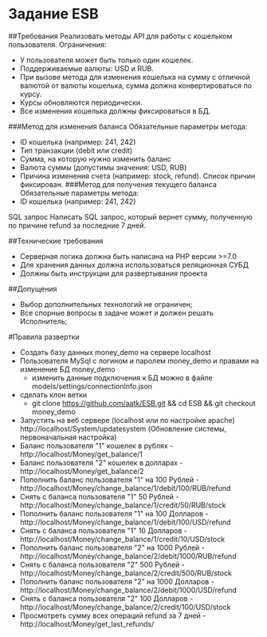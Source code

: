 # Задание ESB

##Требования
Реализовать методы API для работы с кошельком пользователя. Ограничения:
* У пользователя может быть только один кошелек.
* Поддерживаемые валюты: USD и RUB.
* При вызове метода для изменения кошелька на сумму с отличной валютой от
валюты кошелька, сумма должна конвертироваться по курсу.
* Курсы обновляются периодически.
* Все изменения кошелька должны фиксироваться в БД.

###Метод для изменения баланса
Обязательные параметры метода:
* ID кошелька (например: 241, 242)
* Тип транзакции (debit или credit)
* Сумма, на которую нужно изменить баланс
* Валюта суммы (допустимы значения: USD, RUB)
* Причина изменения счета (например: stock, refund). Список причин фиксирован.
###Метод для получения текущего баланса
Обязательные параметры метода:
* ID кошелька (например: 241, 242)

SQL запрос
Написать SQL запрос, который вернет сумму, полученную по причине refund за
последние 7 дней.

##Технические требования
* Серверная логика должна быть написана на PHP версии >=7.0
* Для хранения данных должна использоваться реляционная СУБД
* Должны быть инструкции для развертывания проекта

##Допущения
* Выбор дополнительных технологий не ограничен;
* Все спорные вопросы в задаче может и должен решать Исполнитель;

#Правила развертки
* Создать базу данных money_demo на сервере localhost
* Пользователя MySql с логином и паролем money_demo и правами на изменение БД money_demo 
  * изменить данные подключения к БД можно в файле models/settings/connectionInfo.json
* сделать клон ветки 
  * git clone https://github.com/aatk/ESB.git && cd ESB && git checkout money_demo
* Запустить на веб сервере (localhost или по настройке apache) http://localhost/System/updatesystem (Обновление системы, первоначальная настройка)
* Баланс пользователя "1" кошелек в рублях - http://localhost/Money/get_balance/1
* Баланс пользователя "2" кошелек в долларах - http://localhost/Money/get_balance/2
* Пополнить баланс пользователя "1" на 100 Рублей - http://localhost/Money/change_balance/1/debit/100/RUB/refund
* Снять с баланса пользователя "1" 50 Рублей - http://localhost/Money/change_balance/1/credit/50/RUB/stock
* Пополнить баланс пользователя "1" на 100 Долларов - http://localhost/Money/change_balance/1/debit/100/USD/refund
* Снять с баланса пользователя "1" 10 Долларов - http://localhost/Money/change_balance/1/credit/10/USD/stock
* Пополнить баланс пользователя "2" на 1000 Рублей - http://localhost/Money/change_balance/2/debit/1000/RUB/refund
* Снять с баланса пользователя "2" 500 Рублей - http://localhost/Money/change_balance/2/credit/500/RUB/stock
* Пополнить баланс пользователя "2" на 1000 Долларов - http://localhost/Money/change_balance/2/debit/1000/USD/refund
* Снять с баланса пользователя "2" 100 Долларов - http://localhost/Money/change_balance/2/credit/100/USD/stock
* Просмотреть сумму всех операций refund за 7 дней - http://localhost/Money/get_last_refunds/